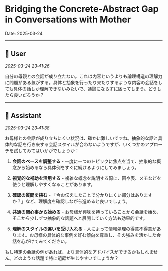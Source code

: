 # Bridging the Concrete-Abstract Gap in Conversations with Mother

Date: 2025-03-24

---

## 👤 User
*2025-03-24 23:41:26*

自分の母親との会話が成り立たない。これは内容というよりも論理構造の理解力に問題がある気がする。具体と抽象を行ったり来たりするような内容の会話をしても具体の話しか理解できないみたいで、議論にならずに困ってしまう。どうしたら良いだろうか？

---

## 🤖 Assistant
*2025-03-24 23:41:38*

お母様との会話が成り立ちにくい状況は、確かに難しいですね。抽象的な話と具体的な話を行き来する会話スタイルが合わないようですが、いくつかのアプローチを試してみてはいかがでしょうか：

1. **会話のペースを調整する** - 一度に一つのトピックに焦点を当て、抽象的な概念から始めるなら具体例をすぐに続けるようにしてみましょう。

2. **視覚的な補助を活用する** - 複雑な概念を説明する際に、図や表、メモなどを使うと理解しやすくなることがあります。

3. **確認の質問を挟む** - 「今お伝えしたことで分かりにくい部分はありますか？」など、理解度を確認しながら進めると良いでしょう。

4. **共通の関心事から始める** - お母様が興味を持っていることから会話を始め、そこから少しずつ抽象的な話題へと展開していく方法も効果的です。

5. **理解のスタイルの違いを受け入れる** - 人によって情報処理の得意不得意があります。お母様の具体的な事例を好む傾向を尊重し、その強みを活かした会話を心がけてみてください。

もし特定の会話の例があれば、より具体的なアドバイスができるかもしれません。どのような話題で特に齟齬が生じやすいでしょうか？

---

